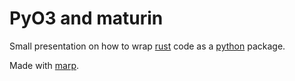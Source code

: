 # PyO3 and maturin

Small presentation on how to wrap [rust](https://rust-lang.org) code as a [python](https://python.org) package.

Made with [marp](https://marp.app/).


